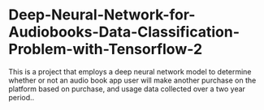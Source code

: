 # Deep-Neural-Network-for-Audiobooks-Data-Classification-Problem-with-Tensorflow-2
 This is a project that employs a deep neural network model to determine whether or not an audio book app user will make another purchase on the platform based on purchase, and usage data collected over a two year period..
